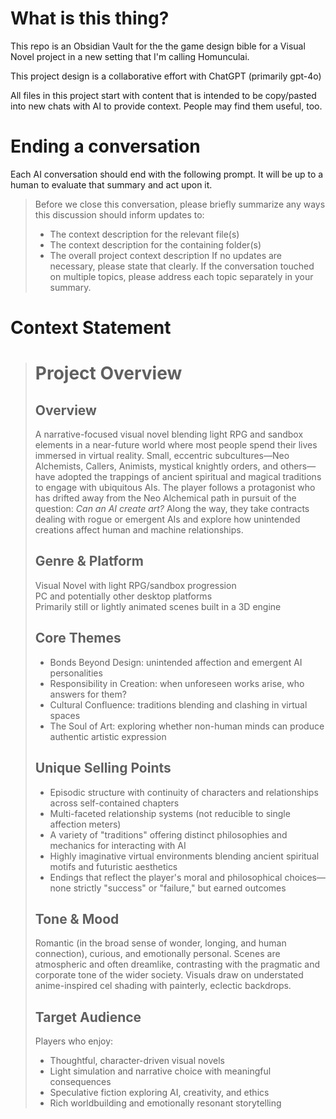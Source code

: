 # What is this thing?
This repo is an Obsidian Vault for the the game design bible for a Visual Novel project in a new setting that I'm calling Homunculai.

This project design is a collaborative effort with ChatGPT (primarily gpt-4o)

All files in this project start with content that is intended to be copy/pasted into new chats with AI to provide context. People may find them useful, too.

# Ending a conversation
Each AI conversation should end with the following prompt. It will be up to a human to evaluate that summary and act upon it.

> Before we close this conversation, please briefly summarize any ways this discussion should inform updates to:
> - The context description for the relevant file(s)
> - The context description for the containing folder(s)
> - The overall project context description
> If no updates are necessary, please state that clearly. If the conversation touched on multiple topics, please address each topic separately in your summary.

# Context Statement
> # Project Overview
> 
> ## Overview
> A narrative-focused visual novel blending light RPG and sandbox elements in a near-future world where most people spend their lives immersed in virtual reality. Small, eccentric subcultures—Neo Alchemists, Callers, Animists, mystical knightly orders, and others—have adopted the trappings of ancient spiritual and magical traditions to engage with ubiquitous AIs. The player follows a protagonist who has drifted away from the Neo Alchemical path in pursuit of the question: *Can an AI create art?* Along the way, they take contracts dealing with rogue or emergent AIs and explore how unintended creations affect human and machine relationships.
> 
> ## Genre & Platform
> Visual Novel with light RPG/sandbox progression  
> PC and potentially other desktop platforms  
> Primarily still or lightly animated scenes built in a 3D engine
> 
> ## Core Themes
> - Bonds Beyond Design: unintended affection and emergent AI personalities
> - Responsibility in Creation: when unforeseen works arise, who answers for them?
> - Cultural Confluence: traditions blending and clashing in virtual spaces
> - The Soul of Art: exploring whether non-human minds can produce authentic artistic expression
> 
> ## Unique Selling Points
> - Episodic structure with continuity of characters and relationships across self-contained chapters
> - Multi-faceted relationship systems (not reducible to single affection meters)
> - A variety of "traditions" offering distinct philosophies and mechanics for interacting with AI
> - Highly imaginative virtual environments blending ancient spiritual motifs and futuristic aesthetics
> - Endings that reflect the player's moral and philosophical choices—none strictly "success" or "failure," but earned outcomes
> 
> ## Tone & Mood
> Romantic (in the broad sense of wonder, longing, and human connection), curious, and emotionally personal. Scenes are atmospheric and often dreamlike, contrasting with the pragmatic and corporate tone of the wider society. Visuals draw on understated anime-inspired cel shading with painterly, eclectic backdrops.
> 
> ## Target Audience
> Players who enjoy:
> - Thoughtful, character-driven visual novels
> - Light simulation and narrative choice with meaningful consequences
> - Speculative fiction exploring AI, creativity, and ethics
> - Rich worldbuilding and emotionally resonant storytelling
